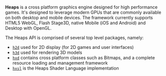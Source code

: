 **Heaps** is a cross platform graphics engine designed for high performance games. It's designed to leverage modern GPUs that are commonly available on both desktop and mobile devices. The framework currently supports HTML5 WebGL, Flash Stage3D, native Mobile (iOS and Android) and Desktop with OpenGL.

The Heaps API is comprised of several top level packages, namely:

- [`h2d`](https://github.com/ncannasse/heaps/tree/master/h2d) used for 2D display (for 2D games and user interfaces)
- [`h3d`](https://github.com/ncannasse/heaps/tree/master/h3d) used for rendering 3D models
- [`hxd`](https://github.com/ncannasse/heaps/tree/master/hxd) contains cross platform classes such as Bitmaps, and a complete resource loading and management framework
- [`hxsl`](https://github.com/ncannasse/heaps/tree/master/hxsl) is the Heaps Shader Language implementation